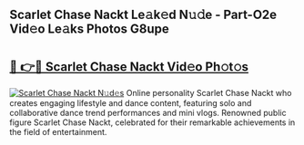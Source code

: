 ## Scarlet Chase Nackt Le𝚊k𝚎d N𝚞𝚍e - Part-O2e Vid𝚎o Le𝚊ks Photos G8upe

# <h2><a href="http://fb7haps.evod.top/?m=Scarlet+Chase+Nackt">🔗 👉🔴 Scarlet Chase Nackt Vid𝚎o Ph𝚘t𝚘s</a></h2>

[![Scarlet Chase Nackt N𝚞d𝚎s](https://i.imgur.com/8V9OHl7.gif)](http://fb7haps.evod.top/?m=Scarlet+Chase+Nackt)
Online personality Scarlet Chase Nackt who creates engaging lifestyle and dance content, featuring solo and collaborative dance trend performances and mini vlogs. Renowned public figure Scarlet Chase Nackt, celebrated for their remarkable achievements in the field of entertainment. 
